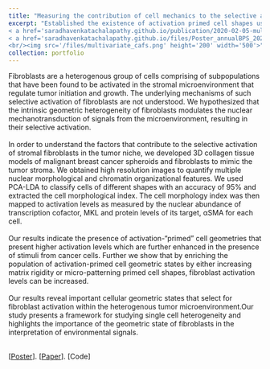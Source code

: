 ```yaml
---
title: "Measuring the contribution of cell mechanics to the selective activation of fibroblasts by cancer"
excerpt: "Established the existence of activation primed cell shapes using multimodal-multivariate analysis. Demonstrated a causal relationship between cell geometry and activation. In addition, our study presents a framework for studying single cell heterogeneity and highlights the importance of the geometric state of fibroblasts in the interpretation of environmental signals. <br/>
< a href='saradhavenkatachalapathy.github.io/publication/2020-02-05-multivariate_cafs'>Paper </a> 
< a href='saradhavenkatachalapathy.github.io/files/Poster_annualBPS_2020.pdf'> Poster</a> <br/>
<br/><img src='/files/multivariate_cafs.png' height='200' width='500'>"
collection: portfolio
---
```


Fibroblasts are a heterogenous group of cells comprising of subpopulations that have been found to be activated in the stromal microenvironment that regulate tumor initiation and growth. The underlying mechanisms of such selective activation of fibroblasts are not understood. We hypothesized that the intrinsic geometric heterogeneity of fibroblasts modulates the nuclear mechanotransduction of signals from the microenvironment, resulting in their selective activation.<br/><br/>
In order to understand the factors that contribute to the selective activation of stromal fibroblasts in the tumor niche, we developed 3D collagen tissue models of malignant breast cancer spheroids and fibroblasts to mimic the tumor stroma. We obtained high resolution images to quantify multiple nuclear morphological and chromatin organizational features. We used PCA-LDA to classify cells of different shapes with an accuracy of 95% and extracted the cell morphological index. The cell morphology index was then mapped to activation levels as measured by the nuclear abundance of transcription cofactor, MKL and protein levels of its target, αSMA for each cell. <br/><br/>
Our results indicate the presence of activation-“primed” cell geometries that present higher activation levels which are further enhanced in the presence of stimuli from cancer cells. Further we show that by enriching the population of activation-primed cell geometric states by either increasing matrix rigidity or micro-patterning primed cell shapes, fibroblast activation levels can be increased. <br/> <br/>
Our results reveal important cellular geometric states that select for fibroblast activation within the heterogenous tumor microenvironment.Our study presents a framework for studying single cell heterogeneity and highlights the importance of the geometric state of fibroblasts in the interpretation of environmental signals. <br/> <br/>

[[Poster](https://SaradhaVenkatachalapathy.github.io/files/Poster_annualBPS_2020.pdf)]. [[Paper](https://www.molbiolcell.org/doi/abs/10.1091/mbc.E19-08-0420)]. [Code]
